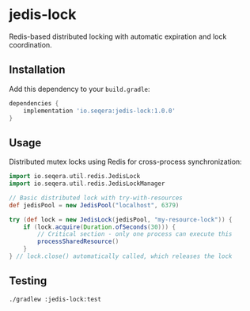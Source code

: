 # jedis-lock

Redis-based distributed locking with automatic expiration and lock coordination.

## Installation

Add this dependency to your `build.gradle`:

```gradle
dependencies {
    implementation 'io.seqera:jedis-lock:1.0.0'
}
```

## Usage

Distributed mutex locks using Redis for cross-process synchronization:

```groovy
import io.seqera.util.redis.JedisLock
import io.seqera.util.redis.JedisLockManager

// Basic distributed lock with try-with-resources
def jedisPool = new JedisPool("localhost", 6379)

try (def lock = new JedisLock(jedisPool, "my-resource-lock")) {
    if (lock.acquire(Duration.ofSeconds(30))) {
        // Critical section - only one process can execute this
        processSharedResource()
    }
} // lock.close() automatically called, which releases the lock

```

## Testing

```bash
./gradlew :jedis-lock:test
```
